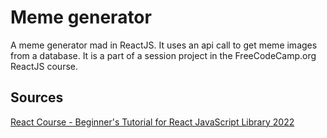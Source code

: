 # Meme generator
A meme generator mad in ReactJS. It uses an api call to get meme images from a database. It is a part of a session project in the FreeCodeCamp.org ReactJS course.

## Sources 
[React Course - Beginner's Tutorial for React JavaScript Library 2022](https://www.youtube.com/watch?v=bMknfKXIFA8)
